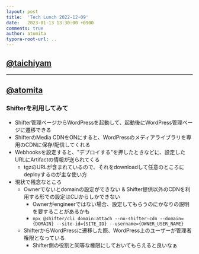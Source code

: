 ```yaml
---
layout: post
title:  'Tech Lunch 2022-12-09'
date:   2023-01-13 13:30:00 +0900
comments: true
author: atomita
typora-root-url: ..
---
```



## [@taichiyam](https://github.com/taichiyam)


----

## [@atomita](https://github.com/atomita)

### Shifterを利用してみて

- Shifter管理ページからWordPressを起動して、起動後にWordPress管理ページに遷移できる
- ShifterのMedia CDNをONにすると、WordPressのメディアライブラリを専用のCDNに保存/配信してくれる
- Webhooksを設定すると、"デプロイする"を押したときなどに、設定したURLにArtifactの情報が送られてくる
    - tgzのURLが含まれているので、それをdownloadして任意のところにdeployするのが主な使い方
- 現状で残念なところ
    - Ownerでないとdomainの設定ができない & Shifter提供以外のCDNを利用する形での設定はCLIからしかできない
        - Ownerがengineerではない場合、設定してもらうのにかなりの説明を要することがあるかも
        - `npx @shifter/cli domain:attach --no-shifter-cdn --domain={DOMAIN} --site-id={SITE_ID} --username={OWNER_USER_NAME}`
    - ShifterからWordPressに遷移した際、WordPress上のユーザーが管理者権限となっている
        - Shifter側の役割と同等な権限にしておいてもらえると良いなぁ
